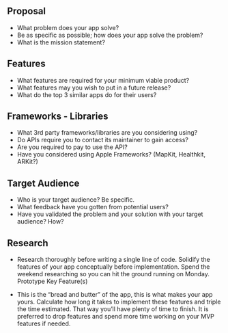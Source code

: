 ## Proposal

- What problem does your app solve?
- Be as specific as possible; how does your app solve the problem?
- What is the mission statement?

## Features

- What features are required for your minimum viable product?
- What features may you wish to put in a future release?
- What do the top 3 similar apps do for their users?

## Frameworks - Libraries

- What 3rd party frameworks/libraries are you considering using?
- Do APIs require you to contact its maintainer to gain access?
- Are you required to pay to use the API?
- Have you considered using Apple Frameworks? (MapKit, Healthkit, ARKit?)

## Target Audience

- Who is your target audience? Be specific.
- What feedback have you gotten from potential users?
- Have you validated the problem and your solution with your target audience? How?

## Research

- Research thoroughly before writing a single line of code. Solidify the features of your app conceptually before implementation. Spend the weekend researching so you can hit the ground running on Monday.
Prototype Key Feature(s)

- This is the “bread and butter” of the app, this is what makes your app yours. Calculate how long it takes to implement these features and triple the time estimated. That way you’ll have plenty of time to finish. It is preferred to drop features and spend more time working on your MVP features if needed.
